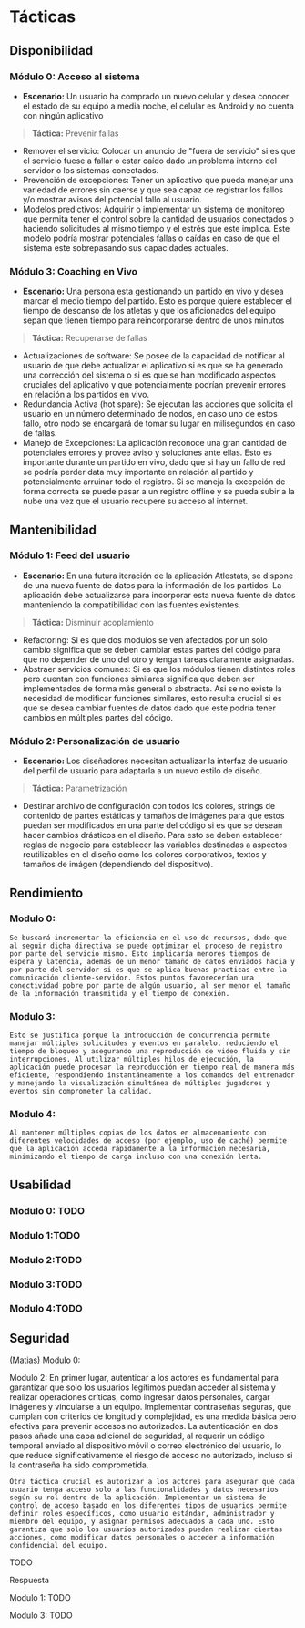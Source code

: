 # Tácticas

## Disponibilidad
### Módulo 0: Acceso al sistema
- **Escenario:** Un usuario ha comprado un nuevo celular y desea conocer el estado de su equipo a media noche, el celular es Android y no cuenta con ningún aplicativo

> **Táctica:** Prevenir fallas

- Remover el servicio: Colocar un anuncio de "fuera de servicio" si es que el servicio fuese a fallar o estar caído dado un problema interno del servidor o los sistemas conectados. 
- Prevención de excepciones: Tener un aplicativo que pueda manejar una variedad de errores sin caerse y que sea capaz de registrar los fallos y/o mostrar avisos del potencial fallo al usuario. 
- Modelos predictivos: Adquirir o implementar un sistema de monitoreo que permita tener el control sobre la cantidad de usuarios conectados o haciendo solicitudes al mismo tiempo y el estrés que este implica. Este modelo podría mostrar potenciales fallas o caídas en caso de que el sistema este sobrepasando sus capacidades actuales. 


### Módulo 3: Coaching en Vivo
- **Escenario:** Una persona esta gestionando un partido en vivo y desea marcar el medio tiempo del partido. Esto es porque quiere establecer el tiempo de descanso de los atletas y que los aficionados del equipo sepan que tienen tiempo para reincorporarse dentro de unos minutos

> **Táctica:** Recuperarse de fallas

- Actualizaciones de software: Se posee de la capacidad de notificar al usuario de que debe actualizar el aplicativo si es que se ha generado una corrección del sistema o si es que se han modificado aspectos cruciales del aplicativo y que potencialmente podrían prevenir errores en relación a los partidos en vivo. 
- Redundancia Activa (hot spare): Se ejecutan las acciones que solicita el usuario en un número determinado de nodos, en caso uno de estos fallo, otro nodo se encargará de tomar su lugar en milisegundos en caso de fallas. 
- Manejo de Excepciones: La aplicación reconoce una gran cantidad de potenciales errores y provee aviso y soluciones ante ellas. Esto es importante durante un partido en vivo, dado que si hay un fallo de red se podría perder data muy importante en relación al partido y potencialmente arruinar todo el registro. Si se maneja la excepción de forma correcta se puede pasar a un registro offline y se pueda subir a la nube una vez que el usuario recupere su acceso al internet.


## Mantenibilidad
### Módulo 1: Feed del usuario
- **Escenario:**  En una futura iteración de la aplicación Atlestats, se dispone de una nueva fuente de datos para la información de los partidos. La aplicación debe actualizarse para incorporar esta nueva fuente de datos manteniendo la compatibilidad con las fuentes existentes.

> **Táctica:** Disminuir acoplamiento

- Refactoring: Si es que dos modulos se ven afectados por un solo cambio significa que se deben cambiar estas partes del código para que no depender de uno del otro y tengan tareas claramente asignadas. 
- Abstraer servicios comunes: Si es que los módulos tienen distintos roles pero cuentan con funciones similares significa que deben ser implementados de forma más general o abstracta. Asi se no existe la necesidad de modificar funciones similares, esto resulta crucial si es que se desea cambiar fuentes de datos dado que este podría tener cambios en múltiples partes del código. 

### Módulo 2: Personalización de usuario
- **Escenario:** Los diseñadores necesitan actualizar la interfaz de usuario del perfil de usuario para adaptarla a un nuevo estilo de diseño.

> **Táctica:** Parametrización

- Destinar archivo de configuración con todos los colores, strings de contenido de partes estáticas y tamaños de imágenes para que estos puedan ser modificados en una parte del código si es que se desean hacer cambios drásticos en el diseño. Para esto se deben establecer reglas de negocio para establecer las variables destinadas a aspectos reutilizables en el diseño como los colores corporativos, textos y tamaños de imágen (dependiendo del dispositivo). 

## Rendimiento

### Modulo 0:

	Se buscará incrementar la eficiencia en el uso de recursos, dado que al seguir dicha directiva se puede optimizar el proceso de registro por parte del servicio mismo. Esto implicaría menores tiempos de espera y latencia, además de un menor tamaño de datos enviados hacia y por parte del servidor si es que se aplica buenas practicas entre la comunicación cliente-servidor. Estos puntos favorecerían una conectividad pobre por parte de algún usuario, al ser menor el tamaño de la información transmitida y el tiempo de conexión.

### Modulo 3:

	Esto se justifica porque la introducción de concurrencia permite manejar múltiples solicitudes y eventos en paralelo, reduciendo el tiempo de bloqueo y asegurando una reproducción de video fluida y sin interrupciones. Al utilizar múltiples hilos de ejecución, la aplicación puede procesar la reproducción en tiempo real de manera más eficiente, respondiendo instantáneamente a los comandos del entrenador y manejando la visualización simultánea de múltiples jugadores y eventos sin comprometer la calidad.

### Modulo 4:

	Al mantener múltiples copias de los datos en almacenamiento con diferentes velocidades de acceso (por ejemplo, uso de caché) permite que la aplicación acceda rápidamente a la información necesaria, minimizando el tiempo de carga incluso con una conexión lenta.

## Usabilidad

### Modulo 0: TODO

### Modulo 1:TODO

### Modulo 2:TODO

### Modulo 3:TODO

### Modulo 4:TODO

## Seguridad

(Matias)
Modulo 0:

	

Modulo 2:
	En primer lugar, autenticar a los actores es fundamental para garantizar que solo los usuarios legítimos puedan acceder al sistema y realizar operaciones críticas, como ingresar datos personales, cargar imágenes y vincularse a un equipo. Implementar contraseñas seguras, que cumplan con criterios de longitud y complejidad, es una medida básica pero efectiva para prevenir accesos no autorizados. La autenticación en dos pasos añade una capa adicional de seguridad, al requerir un código temporal enviado al dispositivo móvil o correo electrónico del usuario, lo que reduce significativamente el riesgo de acceso no autorizado, incluso si la contraseña ha sido comprometida.

	Otra táctica crucial es autorizar a los actores para asegurar que cada usuario tenga acceso solo a las funcionalidades y datos necesarios según su rol dentro de la aplicación. Implementar un sistema de control de acceso basado en los diferentes tipos de usuarios permite definir roles específicos, como usuario estándar, administrador y miembro del equipo, y asignar permisos adecuados a cada uno. Esto garantiza que solo los usuarios autorizados puedan realizar ciertas acciones, como modificar datos personales o acceder a información confidencial del equipo.
TODO

Respuesta

Modulo 1: TODO

Modulo 3: TODO



